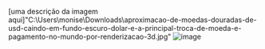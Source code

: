 [uma descrição da imagem aqui]"C:\Users\monise\Downloads\aproximacao-de-moedas-douradas-de-usd-caindo-em-fundo-escuro-dolar-e-a-principal-troca-de-moeda-e-pagamento-no-mundo-por-renderizacao-3d.jpg"
![image](https://github.com/monise91/Conversor-Moedas/assets/127909117/741d0bae-7722-4534-8f3d-402e694c89ad)

